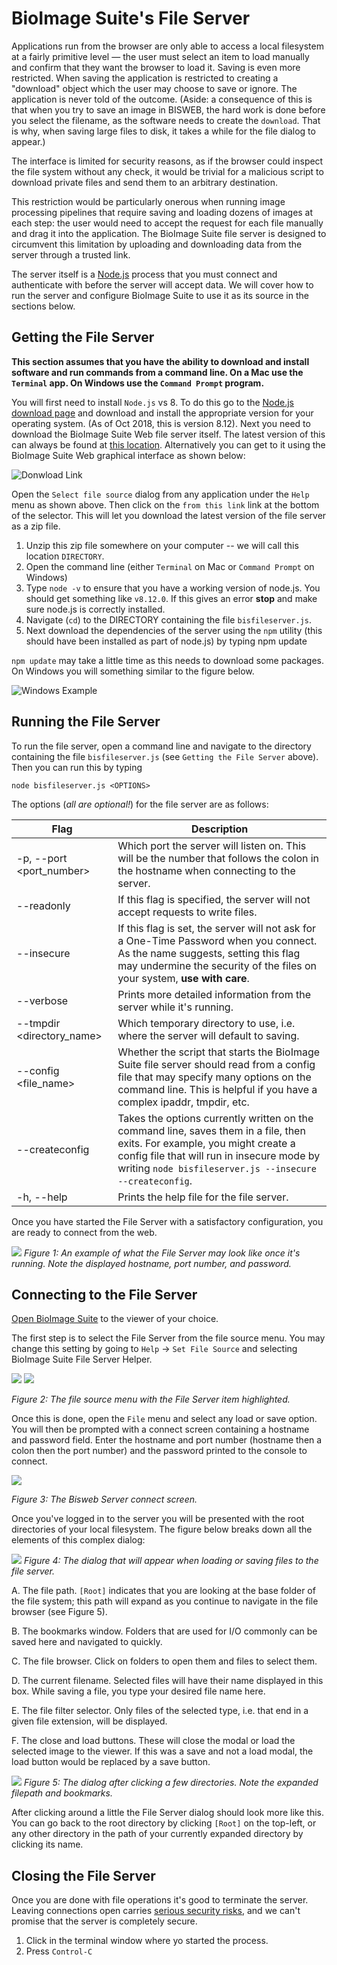# BioImage Suite's File Server

Applications run from the browser are only able to access a local filesystem at a fairly primitive level — the user must select an item to load manually and confirm that they want the browser to load it. Saving is even more restricted. When saving the application is restricted to creating a "download" object which the user may choose to save or ignore. The application is never told of the outcome. (Aside: a consequence of this is that when you try to save an image in BISWEB, the hard work is done before you select the filename, as the software needs to create the `download`. That is why, when saving large files to disk, it takes a while for the file dialog to appear.)

 The interface is  limited for security reasons, as if the browser could inspect the file system without any check, it would be trivial for a malicious script to download private files and send them to an arbitrary destination. 

This restriction would be particularly onerous when running image processing pipelines that require saving and loading dozens of images at each step: the user would need to accept the request for each file manually and drag it into the application. The BioImage Suite file server is designed to circumvent this limitation by uploading and downloading data from the server through a trusted link. 

The server itself is a [Node.js](https://nodejs.org/en/) process that you must connect and authenticate with before the server will accept data. We will cover how to run the server and configure BioImage Suite to use it as its source in the sections below.


## Getting the File Server

__This section assumes that you have the ability to download and install software and run commands from a command line. On a Mac use the `Terminal` app. On Windows use the `Command Prompt` program.__

You will first need to install `Node.js` vs 8. To do this go to the [Node.js download page](https://nodejs.org/en/download/) and download and install the appropriate version for your operating system. (As of Oct 2018, this is version 8.12). Next you need to download the BioImage Suite Web file server itself. The latest version of this can always be found at [this location](https://bioimagesuiteweb.github.io/webapp/server.zip). Alternatively you can get to it using the BioImage Suite Web graphical interface as shown below:

![Donwload Link](./Fileserverimages/getfileserver.png)

Open the `Select file source` dialog from any application under the `Help` menu as shown above. Then click on the `from this link` link at the bottom of the selector. This will let you download the latest version of the file server as a zip file.

1. Unzip this zip file somewhere on your computer -- we will call this location `DIRECTORY`. 
2. Open the command line (either `Terminal` on Mac or `Command Prompt` on Windows)
3. Type `node -v` to ensure that you have a working version of node.js. You should get something like `v8.12.0`. If this gives an error __stop__ and make sure node.js is correctly installed.
3. Navigate (`cd`) to the DIRECTORY containing the file `bisfileserver.js`.
4. Next download the dependencies of the server using the `npm` utility (this should have been installed as part of node.js) by typing
    npm update

`npm update` may take a little time as this needs to download some packages. On Windows you will something similar to the figure below.

![Windows Example](./Fileserverimages/windowscmd.png)


## Running the File Server

To run the file server, open a command line and navigate to the directory containing the file `bisfileserver.js` (see `Getting the File Server` above). Then you can run this by typing

    node bisfileserver.js <OPTIONS> 

The options (_all are optional!_) for the file server are as follows:

Flag | Description | 
-|-
 -p, --port <port_number> | Which port the server will listen on. This will be the number that follows the colon in the hostname when connecting to the server.
 --readonly | If this flag is specified, the server will not accept requests to write files. 
--insecure | If this flag is set, the server will not ask for a One-Time Password when you connect. As the name suggests, setting this flag may undermine the security of the files on your system, __use with care__.
--verbose | Prints more detailed information from the server while it's running. 
--tmpdir <directory_name> | Which temporary directory to use, i.e. where the server will default to saving. 
--config <file_name> | Whether the script that starts the BioImage Suite file server should read from a config file that may specify many options on the command line. This is helpful if you have a complex ipaddr, tmpdir, etc.
--createconfig | Takes the options currently written on the command line, saves them in a file, then exits. For example, you might create a config file that will run in insecure mode by writing `node bisfileserver.js --insecure --createconfig`.
-h, --help | Prints the help file for the file server.

Once you have started the File Server with a satisfactory configuration, you are ready to connect from the web.

![](./FileserverImages/FileServerOutput.png)
_Figure 1: An example of what the File Server may look like once it's running. Note the displayed hostname, port number, and password._ 

## Connecting to the File Server

[Open BioImage Suite](https://bioimagesuiteweb.github.io/unstableapp/) to the viewer of your choice. 

The first step is to select the File Server from the file source menu. You may change this setting by going to `Help` -> `Set File Source` and selecting BioImage Suite File Server Helper. 

![](./FileserverImages/FileSourceMenu.png)
![](./FileserverImages/FileSourceRadio.png)

_Figure 2: The file source menu with the File Server item highlighted._ 


Once this is done, open the `File` menu and select any load or save option. You will then be prompted with a connect screen containing a hostname and password field. Enter the hostname and port number (hostname then a colon then the port number) and the password printed to the console to connect. 

![](./FileserverImages/BiswebServerConnectScreen.png)

_Figure 3: The Bisweb Server connect screen._

Once you've logged in to the server you will be presented with the root directories of your local filesystem. The figure below breaks down all the elements of this complex dialog:

![](./FileserverImages/AnnotatedFileserverLoadImageScreen.png)
_Figure 4: The dialog that will appear when loading or saving files to the file server._ 


A. The file path. `[Root]` indicates that you are looking at the base     folder of the file system; this path will expand as you continue to navigate in the file browser (see Figure 5).

B. The bookmarks window. Folders that are used for I/O commonly can be saved here and navigated to quickly.

C. The file browser. Click on folders to open them and files to select them. 

D. The current filename. Selected files will have their name displayed in this box. While saving a file, you type your desired file name here. 

E. The file filter selector. Only files of the selected type, i.e. that end in a given file extension, will be displayed. 

F. The close and load buttons. These will close the modal or load the selected image to the viewer. If this was a save and not a load modal, the load button would be replaced by a save button.

![](./FileserverImages/FileserverLoadImageInProgress.png)
_Figure 5: The dialog after clicking a few directories. Note the expanded filepath and bookmarks._ 

After clicking around a little the File Server dialog should look more like this. You can go back to the root directory by clicking `[Root]` on the top-left, or any other directory in the path of your currently expanded directory by clicking its name. 

<a ref='closing-the-file-server'></a>
## Closing the File Server

Once you are done with file operations it's good to terminate the server. Leaving connections open carries [serious security risks](https://superuser.com/questions/82488/why-is-it-bad-to-have-open-ports), and we can't promise that the server is completely secure.

1. Click in the terminal window where yo started the process.
2. Press `Control-C`
